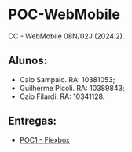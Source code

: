 # POC-WebMobile
CC - WebMobile 08N/02J (2024.2).

## Alunos:

* Caio Sampaio. RA: 10381053;
* Guilherme Picoli. RA: 10389843;
* Caio Filardi. RA: 10341128.

## Entregas:
* [POC1 - Flexbox](https://github.com/WebMobile-GuilhermeP-CaioS/POC1-Flexbox/tree/main)


